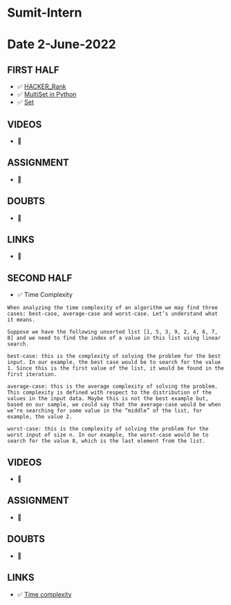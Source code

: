 # Sumit-Intern

# Date 2-June-2022


## FIRST HALF

- ✅ [HACKER_Rank](https://github.com/sp18-interns/Sumit-Intern/tree/main/02-June-2022/Hacker_Rank)
- ✅ [MultiSet in Python](https://www.geeksforgeeks.org/python-multiset/#:~:text=Multiset%20package%20is%20similar%20to,their%20multiplicity%20in%20the%20multisets.)
- ✅ [Set](https://www.w3schools.com/python/python_sets.asp)

## VIDEOS
- 🚫

## ASSIGNMENT
- 🚫

## DOUBTS
- 🚫

## LINKS
- 🚫


## SECOND HALF 
- ✅ Time Complexity
```
When analyzing the time complexity of an algorithm we may find three cases: best-case, average-case and worst-case. Let’s understand what it means.

Suppose we have the following unsorted list [1, 5, 3, 9, 2, 4, 6, 7, 8] and we need to find the index of a value in this list using linear search.

best-case: this is the complexity of solving the problem for the best input. In our example, the best case would be to search for the value 1. Since this is the first value of the list, it would be found in the first iteration.

average-case: this is the average complexity of solving the problem. This complexity is defined with respect to the distribution of the values in the input data. Maybe this is not the best example but, based on our sample, we could say that the average-case would be when we’re searching for some value in the “middle” of the list, for example, the value 2.

worst-case: this is the complexity of solving the problem for the worst input of size n. In our example, the worst-case would be to search for the value 8, which is the last element from the list.
```

## VIDEOS
- 🚫

## ASSIGNMENT
- 🚫

## DOUBTS
- 🚫

## LINKS
- ✅ [Time complexity](https://towardsdatascience.com/understanding-time-complexity-with-python-examples-2bda6e8158a7)